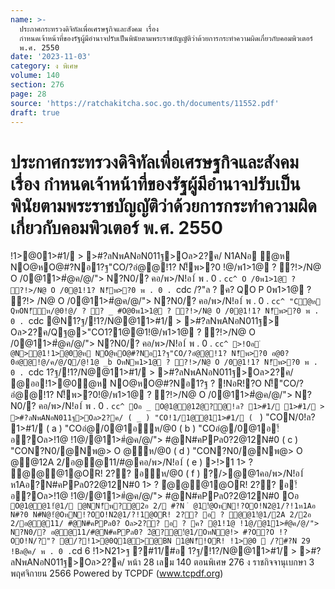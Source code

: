 ```yaml
---
name: >-
  ประกาศกระทรวงดิจิทัลเพื่อเศรษฐกิจและสังคม เรื่อง
  กำหนดเจ้าหน้าที่ของรัฐผู้มีอำนาจปรับเป็นพินัยตามพระราชบัญญัติว่าด้วยการกระทำความผิดเกี่ยวกับคอมพิวเตอร์
  พ.ศ. 2550
date: '2023-11-03'
category: ง พิเศษ
volume: 140
section: 276
page: 28
source: 'https://ratchakitcha.soc.go.th/documents/11552.pdf'
draft: true
---
```


# ประกาศกระทรวงดิจิทัลเพื่อเศรษฐกิจและสังคม เรื่อง กำหนดเจ้าหน้าที่ของรัฐผู้มีอำนาจปรับเป็นพินัยตามพระราชบัญญัติว่าด้วยการกระทำความผิดเกี่ยวกับคอมพิวเตอร์ พ.ศ. 2550

!1>@01>#1/ > >#?ลNพANอN011ฐ>Oล>2?ค/ N1ANอ ํ@ห NO@หO@#?Nอ1?ฐ"CO/?อํ@@!1? N!็พ>?0 !@/พ1>1@ ? ?!>/N@ O /0@11>#ํ@ค/@/"> N?N0/? คอ/พ>/N!อ1์ พ . 0 . `cc^ O /0พ1>1@ ? ?!>/N@ O /0@1!1? N!็พ>?0 พ . 0 . `cdc /?"ล ? ค? QO P 0พ1>1@ ? ?!> /N@ O /0@11>#ํ@ค/@/"> N?N0/? คอ/พ>/N!อ1์ พ . 0 . `cc^ "Cํ@ห QหON!็ห/@0!@/ ? ? _ #O@0พ1>1@ ? ?!>/N@ O /0@1!1? N!็พ>?0 พ . 0 . `cdc @N1?ฐ/!1?/N@@11>#1/ > >#?ลNพANอN011ฐ> Oล>2?ค/Qฐ@>"CO1?1@@1!@/พ1>1@ ? ?!>/N@ O /0@11>#ํ@ค/@/"> N?N0/? คอ/พ>/N!อ1์ พ . 0 . `cc^ >!Oอ ํ @N>@1!1>@0ํ@ห NO@หO@#?Nอ1?ฐ"CO/?อํ@@!1? N!็พ>?0 อ@0?0อํ@@!@/ค/@/Q/@!1@ _b OหNพ1>1@ ? ?!>/N@ O /0@1!1? N!็พ>?0 พ . 0 . `cdc 1?ฐ/!1?/N@@11>#1/ > >#?ลNพANอN011ฐ>Oล>2?ค/ @ออ!1>@0ํ@ห NO@หO@#?Nอ1?ฐ ? !NอR!?O N!็"CO/?อํ@@!1? N!็พ>?0!@/พ1>1@ ? ?!>/N@ O /0@11>#ํ@ค/@/"> N?N0/? คอ/พ>/N!อ1์ พ . 0 . `cc^ Oอ _ O@1@@12ํ@?@!ล? 1>#1/ 1>#1/ > >#?ลNพANอN011ฐ>Oล>2?ค/ ( _ ) "CO!1/1@@11>#1/ ( ` ) "CON/0!ล? 1>#1/ ( a ) "COอํ@/0@1อห/@0 ( b ) "COอํ@/0@1อ!้อ?Oล>!1@ !1@/@11>#ํ@ค/@/"> #@N#คPPล0?2@12N#0 ( c ) "CON?N0/@Nพ@> O @ห/@0 ( d ) "CON?N0/@Nพ@> O @@12A 2/อ@@11/#@คอ/พ>/N!อ1์ ( e ) >!>1 1> ? ํ@@@1@OR! 2?? อห/@0 ( f ) ?/>@@1คอ/พ>/N!อ1์ ห1Aอ?N#คPPล0?2@12N#0 1> ? ํ@@@1@OR! 2?? อ!้อ?Oล>!1@ !1@/@11>#ํ@ค/@/"> #@N#คPPล0?2@12N#0 Oอ ` O@1@@1!ํ@1/ @NN!็พ?@2อ 2/ #?N ํ @1!ํ@OหN!?OO!N2@1/?!1ห1Aอ N#?0 N#N@!ํ@OหN!?OO!N2@1/?!1@OR! 2?? อ ? @@1!ํ@1/2A 2/2อ 2/อ@@11/ #@N#คPPล0? Oล>2?? อ ? ค? @1!1@ !1@/@11>#ํ@ค/@/"> N?N0/? อ@@11/#@N#คPPล0? 2ํ@?@!ํ@1/OหN@!> #?O?O !?OO!N/?"? @/?!1>@0Q1@>@BN 1@N!็!OR! !1>@0  /?#?N 29 !Bล@ค/ พ . 0 . `cd 6 !1>N21>ฐ ?#11/#อ 1?ฐ/!1?/N@@11>#1/ > >#?ลNพANอN011ฐ>Oล>2?ค/ หน้า 28 เลม 140 ตอนพิเศษ 276 ง ราชกิจจานุเบกษา 3 พฤศจิกายน 2566 Powered by TCPDF (www.tcpdf.org)
